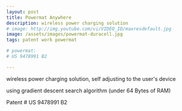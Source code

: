 ```yaml
---
layout: post
title: Powermat Anywhere
description: wireless power charging solution
# image: http://img.youtube.com/vi/VIDEO_ID/maxresdefault.jpg
image: /assets/images/powermat-duracell.jpg
tags: patent work powermat

# powermat:
# US 9478991 B2

---
```


wireless power charging solution, self adjusting to the user's device 

using gradient descent search algorithm (under 64 Bytes of RAM)

Patent # US 9478991 B2
